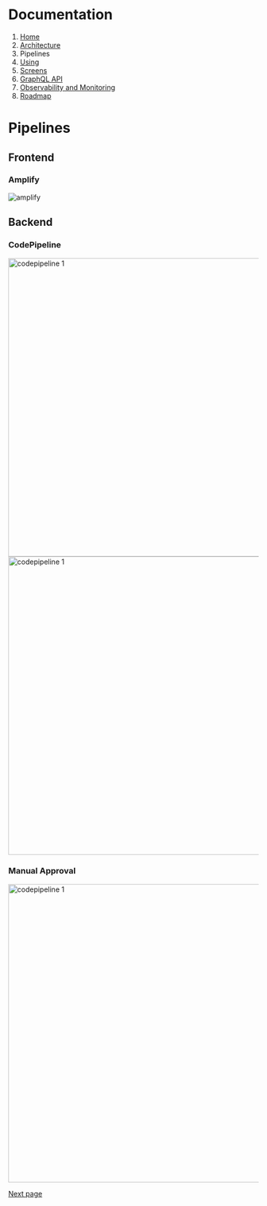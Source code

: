 # Documentation

1. [Home](../README.md)
1. [Architecture](architecture.md)
2. Pipelines
3. [Using](using.md)
4. [Screens](screens.md)
5. [GraphQL API](graphql.md)
6. [Observability and Monitoring](monitoring.md)
7. [Roadmap](roadmap.md)

# Pipelines

## Frontend

### Amplify

<img src="images/pipeline-amplify.png" alt="amplify"/>

## Backend

### CodePipeline

<img src="images/pipeline-1.png" alt="codepipeline 1" width="600"/>

<img src="images/pipeline-2.png" alt="codepipeline 1" width="600"/>

### Manual Approval

<img src="images/pipeline-wait-approve.png" alt="codepipeline 1" width="600"/>

[Next page](using.md)

